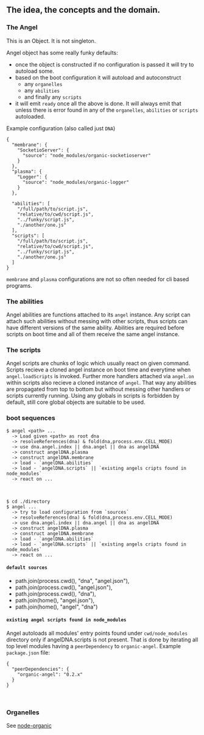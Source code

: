 ## The idea, the concepts and the domain.

### The Angel

This is an Object. It is not singleton.

Angel object has some really funky defaults:

* once the object is constructed if no configuration is passed it will try to autoload some.
* based on the boot configuration it will autoload and autoconstruct 
  * any `organelles`
  * any `abilities` 
  * and finally any `scripts`
* it will emit `ready` once all the above is done. It will always emit that unless there is 
error found in any of the `organelles`, `abilities` or `scripts` autoloaded.

Example configuration (also called just `DNA`)

    {
      "membrane": {
        "SocketioServer": {
          "source": "node_modules/organic-socketioserver"
        }
      },
      "plasma": {
        "Logger": {
          "source": "node_modules/organic-logger"
        }
      },
      
      "abilities": [
        "/full/path/to/script.js",
        "relative/to/cwd/script.js",
        "../funky/script.js",
        "./another/one.js"
      ],
      "scripts": [
        "/full/path/to/script.js",
        "relative/to/cwd/script.js",
        "../funky/script.js",
        "./another/one.js"
      ]
    }

`membrane` and `plasma` configurations are not so often needed for cli based programs.

### The abilities

Angel abilities are functions attached to its `angel` instance. Any script can attach such
abilities without messing with other scripts, thus scripts can have different versions of the same ability. Abilities are required before scripts on boot time and all of them receive the same angel instance. 

### The scripts

Angel scripts are chunks of logic which usually react on given command.
Scripts recieve a cloned angel instance on boot time and everytime when `angel.loadScripts` is invoked. Further more handlers attached via `angel.on` within scripts also recieve a cloned instance of `angel`. That way any abilities are propagated from top to bottom but without messing 
other handlers or scripts currently running. Using any globals in scripts is forbidden by default, still core global objects are suitable to be used.

### boot sequences

    $ angel <path> ...
      -> Load given <path> as root dna
      -> resolveReferences(dna) & fold(dna,process.env.CELL_MODE)
      -> use dna.angel.index || dna.angel || dna as angelDNA
      -> construct angelDNA.plasma
      -> construct angelDNA.membrane
      -> load - `angelDNA.abilities`
      -> load - `angelDNA.scripts` || `existing angels cripts found in node_modules`
      -> react on ...
<br />

    $ cd ./directory
    $ angel ...
      -> try to load configuration from `sources`
      -> resolveReferences(dna) & fold(dna,process.env.CELL_MODE)
      -> use dna.angel.index || dna.angel || dna as angelDNA
      -> construct angelDNA.plasma
      -> construct angelDNA.membrane
      -> load - `angelDNA.abilities`
      -> load - `angelDNA.scripts` || `existing angels cripts found in node_modules`
      -> react on ...

#### `default sources`

  * path.join(process.cwd(), "dna", "angel.json"),
  * path.join(process.cwd(), "angel.json"), 
  * path.join(process.cwd(), "dna"),
  * path.join(home(), "angel.json"),
  * path.join(home(), "angel", "dna")

#### `existing angel scripts found in node_modules`

Angel autoloads all modules' entry points found under `cwd/node_modules` directory only if angelDNA.scripts is not present. That is done by iterating all top level modules having a `peerDependency` to `organic-angel`. Example `package.json` file:

    {
      "peerDependencies": {
        "organic-angel": "0.2.x"
      }
    }
  
<br />

### Organelles

See [node-organic](https://github.com/VarnaLab/node-organic/tree/master/docs#organelles)

